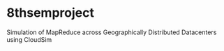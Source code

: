 # 8thsemproject
Simulation of MapReduce across Geographically Distributed Datacenters using CloudSim
